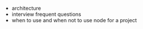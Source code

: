 
- architecture
- interview frequent questions 
- when to use and when not to use node for a project 
